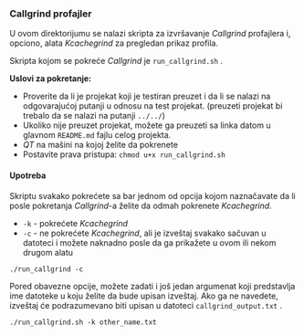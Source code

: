 ### Callgrind profajler

U ovom direktorijumu se nalazi skripta za izvršavanje *Callgrind* profajlera i, opciono, alata *Kcachegrind* za pregledan prikaz profila.

Skripta kojom se pokreće *Callgrind* je `run_callgrind.sh` . 

**Uslovi za pokretanje:** 

* Proverite da li je projekat koji je testiran preuzet i da li se nalazi na odgovarajućoj putanji u odnosu na test projekat. (preuzeti projekat bi trebalo da se nalazi na putanji ``../../``)
* Ukoliko nije preuzet projekat, možete ga preuzeti sa linka datom u glavnom `README.md` fajlu celog projekta.
* *QT* na mašini na kojoj želite da pokrenete
* Postavite prava pristupa: `chmod u+x run_callgrind.sh`

#### Upotreba

Skriptu svakako pokrećete sa bar jednom od opcija kojom naznačavate da li posle pokretanja *Callgrind*-a želite da odmah pokrenete *Kcachegrind*.
 
* `-k` - pokrećete *Kcachegrind*
* `-c` - ne pokrećete *Kcachegrind*, ali je izveštaj svakako sačuvan u datoteci i možete naknadno posle da ga prikažete u ovom ili nekom drugom alatu

```
./run_callgrind -c
```

Pored obavezne opcije, možete zadati i još jedan argumenat koji predstavlja ime datoteke u koju želite da bude upisan izveštaj.
Ako ga ne navedete, izveštaj će podrazumevano biti upisan u datoteci `callgrind_output.txt` .

```
./run_callgrind.sh -k other_name.txt
```

